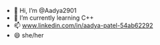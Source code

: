 - 👋 Hi, I’m @Aadya2901
- 🌱 I’m currently learning C++
- 📫 www.linkedin.com/in/aadya-patel-54ab62292
- 😄 she/her

<!---
Aadya2901/Aadya2901 is a ✨ special ✨ repository because its `README.md` (this file) appears on your GitHub profile.
You can click the Preview link to take a look at your changes.
--->
